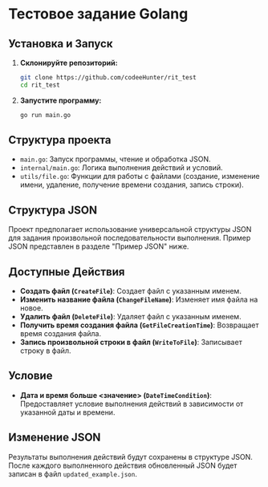 # Тестовое задание Golang

## Установка и Запуск

1. **Склонируйте репозиторий:**
    ```bash
    git clone https://github.com/codeeHunter/rit_test
    cd rit_test
    ```

2. **Запустите программу:**
    ```bash
    go run main.go
    ```

## Структура проекта

- `main.go`: Запуск программы, чтение и обработка JSON.
- `internal/main.go`: Логика выполнения действий и условий.
- `utils/file.go`: Функции для работы с файлами (создание, изменение имени, удаление, получение времени создания, запись строки).

## Структура JSON

Проект предполагает использование универсальной структуры JSON для задания произвольной последовательности выполнения. Пример JSON представлен в разделе "Пример JSON" ниже.

## Доступные Действия

- **Создать файл (`CreateFile`)**: Создает файл с указанным именем.
- **Изменить название файла (`ChangeFileName`)**: Изменяет имя файла на новое.
- **Удалить файл (`DeleteFile`)**: Удаляет файл с указанным именем.
- **Получить время создания файла (`GetFileCreationTime`)**: Возвращает время создания файла.
- **Запись произвольной строки в файл (`WriteToFile`)**: Записывает строку в файл.

## Условие

- **Дата и время больше <значение> (`DateTimeCondition`)**: Предоставляет условие выполнения действий в зависимости от указанной даты и времени.

## Изменение JSON

Результаты выполнения действий будут сохранены в структуре JSON. После каждого выполненного действия обновленный JSON будет записан в файл `updated_example.json`.


